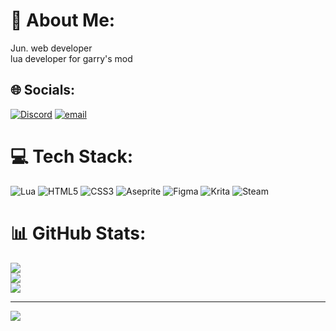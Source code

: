 # 💫 About Me:
Jun. web developer<br>lua developer for garry's mod<br>


## 🌐 Socials:
[![Discord](https://img.shields.io/badge/Discord-%237289DA.svg?logo=discord&logoColor=white)](https://discord.gg/matizzze) [![email](https://img.shields.io/badge/Email-D14836?logo=gmail&logoColor=white)](mailto:kekelen230@gmail.com) 

# 💻 Tech Stack:
![Lua](https://img.shields.io/badge/lua-%232C2D72.svg?style=for-the-badge&logo=lua&logoColor=white) ![HTML5](https://img.shields.io/badge/html5-%23E34F26.svg?style=for-the-badge&logo=html5&logoColor=white) ![CSS3](https://img.shields.io/badge/css3-%231572B6.svg?style=for-the-badge&logo=css3&logoColor=white) ![Aseprite](https://img.shields.io/badge/Aseprite-FFFFFF?style=for-the-badge&logo=Aseprite&logoColor=#7D929E) ![Figma](https://img.shields.io/badge/figma-%23F24E1E.svg?style=for-the-badge&logo=figma&logoColor=white) ![Krita](https://img.shields.io/badge/Krita-203759?style=for-the-badge&logo=krita&logoColor=EEF37B) ![Steam](https://img.shields.io/badge/steam-%23000000.svg?style=for-the-badge&logo=steam&logoColor=white)
# 📊 GitHub Stats:
![](https://github-readme-stats.vercel.app/api?username=matizzze&theme=dark&hide_border=false&include_all_commits=true&count_private=false)<br/>
![](https://nirzak-streak-stats.vercel.app/?user=matizzze&theme=dark&hide_border=false)<br/>
![](https://github-readme-stats.vercel.app/api/top-langs/?username=matizzze&theme=dark&hide_border=false&include_all_commits=true&count_private=false&layout=compact)

---
[![](https://visitcount.itsvg.in/api?id=matizzze&icon=0&color=2)](https://visitcount.itsvg.in)

<!-- Proudly created with GPRM ( https://gprm.itsvg.in ) -->
